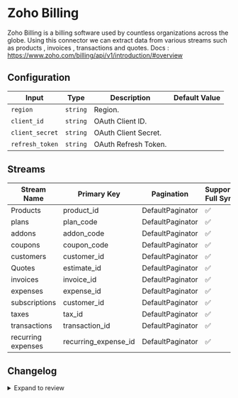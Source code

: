 # Zoho Billing
Zoho Billing is a billing software used by countless organizations across the globe.
Using this connector we can extract data from various streams such as products , invoices , transactions and quotes.
Docs : https://www.zoho.com/billing/api/v1/introduction/#overview

## Configuration

| Input | Type | Description | Default Value |
|-------|------|-------------|---------------|
| `region` | `string` | Region.  |  |
| `client_id` | `string` | OAuth Client ID.  |  |
| `client_secret` | `string` | OAuth Client Secret.  |  |
| `refresh_token` | `string` | OAuth Refresh Token.  |  |

## Streams
| Stream Name | Primary Key | Pagination | Supports Full Sync | Supports Incremental |
|-------------|-------------|------------|---------------------|----------------------|
| Products | product_id | DefaultPaginator | ✅ |  ❌  |
| plans | plan_code | DefaultPaginator | ✅ |  ❌  |
| addons | addon_code | DefaultPaginator | ✅ |  ❌  |
| coupons | coupon_code | DefaultPaginator | ✅ |  ❌  |
| customers | customer_id | DefaultPaginator | ✅ |  ❌  |
| Quotes | estimate_id | DefaultPaginator | ✅ |  ❌  |
| invoices | invoice_id | DefaultPaginator | ✅ |  ❌  |
| expenses | expense_id | DefaultPaginator | ✅ |  ❌  |
| subscriptions | customer_id | DefaultPaginator | ✅ |  ❌  |
| taxes | tax_id | DefaultPaginator | ✅ |  ❌  |
| transactions | transaction_id | DefaultPaginator | ✅ |  ❌  |
| recurring expenses | recurring_expense_id | DefaultPaginator | ✅ |  ❌  |

## Changelog

<details>
  <summary>Expand to review</summary>

| Version          | Date              | Pull Request | Subject        |
|------------------|-------------------|--------------|----------------|
| 0.0.31 | 2025-09-24 | [66476](https://github.com/airbytehq/airbyte/pull/66476) | Update dependencies |
| 0.0.30 | 2025-09-09 | [65663](https://github.com/airbytehq/airbyte/pull/65663) | Update dependencies |
| 0.0.29 | 2025-08-24 | [65477](https://github.com/airbytehq/airbyte/pull/65477) | Update dependencies |
| 0.0.28 | 2025-08-09 | [64821](https://github.com/airbytehq/airbyte/pull/64821) | Update dependencies |
| 0.0.27 | 2025-08-02 | [64389](https://github.com/airbytehq/airbyte/pull/64389) | Update dependencies |
| 0.0.26 | 2025-07-26 | [64076](https://github.com/airbytehq/airbyte/pull/64076) | Update dependencies |
| 0.0.25 | 2025-07-20 | [63653](https://github.com/airbytehq/airbyte/pull/63653) | Update dependencies |
| 0.0.24 | 2025-07-12 | [63187](https://github.com/airbytehq/airbyte/pull/63187) | Update dependencies |
| 0.0.23 | 2025-07-05 | [62706](https://github.com/airbytehq/airbyte/pull/62706) | Update dependencies |
| 0.0.22 | 2025-06-28 | [62255](https://github.com/airbytehq/airbyte/pull/62255) | Update dependencies |
| 0.0.21 | 2025-06-21 | [61776](https://github.com/airbytehq/airbyte/pull/61776) | Update dependencies |
| 0.0.20 | 2025-06-15 | [61193](https://github.com/airbytehq/airbyte/pull/61193) | Update dependencies |
| 0.0.19 | 2025-05-24 | [59984](https://github.com/airbytehq/airbyte/pull/59984) | Update dependencies |
| 0.0.18 | 2025-05-04 | [58954](https://github.com/airbytehq/airbyte/pull/58954) | Update dependencies |
| 0.0.17 | 2025-04-19 | [58539](https://github.com/airbytehq/airbyte/pull/58539) | Update dependencies |
| 0.0.16 | 2025-04-13 | [58046](https://github.com/airbytehq/airbyte/pull/58046) | Update dependencies |
| 0.0.15 | 2025-04-05 | [57372](https://github.com/airbytehq/airbyte/pull/57372) | Update dependencies |
| 0.0.14 | 2025-03-29 | [56837](https://github.com/airbytehq/airbyte/pull/56837) | Update dependencies |
| 0.0.13 | 2025-03-22 | [56331](https://github.com/airbytehq/airbyte/pull/56331) | Update dependencies |
| 0.0.12 | 2025-03-09 | [55654](https://github.com/airbytehq/airbyte/pull/55654) | Update dependencies |
| 0.0.11 | 2025-03-01 | [54639](https://github.com/airbytehq/airbyte/pull/54639) | Update dependencies |
| 0.0.10 | 2025-02-15 | [54114](https://github.com/airbytehq/airbyte/pull/54114) | Update dependencies |
| 0.0.9 | 2025-02-08 | [53590](https://github.com/airbytehq/airbyte/pull/53590) | Update dependencies |
| 0.0.8 | 2025-02-01 | [53119](https://github.com/airbytehq/airbyte/pull/53119) | Update dependencies |
| 0.0.7 | 2025-01-25 | [52553](https://github.com/airbytehq/airbyte/pull/52553) | Update dependencies |
| 0.0.6 | 2025-01-18 | [51933](https://github.com/airbytehq/airbyte/pull/51933) | Update dependencies |
| 0.0.5 | 2025-01-11 | [51468](https://github.com/airbytehq/airbyte/pull/51468) | Update dependencies |
| 0.0.4 | 2024-12-28 | [50836](https://github.com/airbytehq/airbyte/pull/50836) | Update dependencies |
| 0.0.3 | 2024-12-21 | [50392](https://github.com/airbytehq/airbyte/pull/50392) | Update dependencies |
| 0.0.2 | 2024-12-14 | [49451](https://github.com/airbytehq/airbyte/pull/49451) | Update dependencies |
| 0.0.1 | 2024-11-05 | | Initial release by [@ombhardwajj](https://github.com/ombhardwajj) via Connector Builder |

</details>
